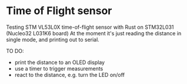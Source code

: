 # Time of Flight sensor

Testing STM VL53L0X time-of-flight sensor with  Rust on STM32L031 (Nucleo32 L031K6 board) 
At the moment it's just reading the distance in single mode, and printing out to serial.

TO DO:
* print the distance to an OLED display
* use a timer to trigger measurements
* react to the distance, e.g. turn the LED on/off



